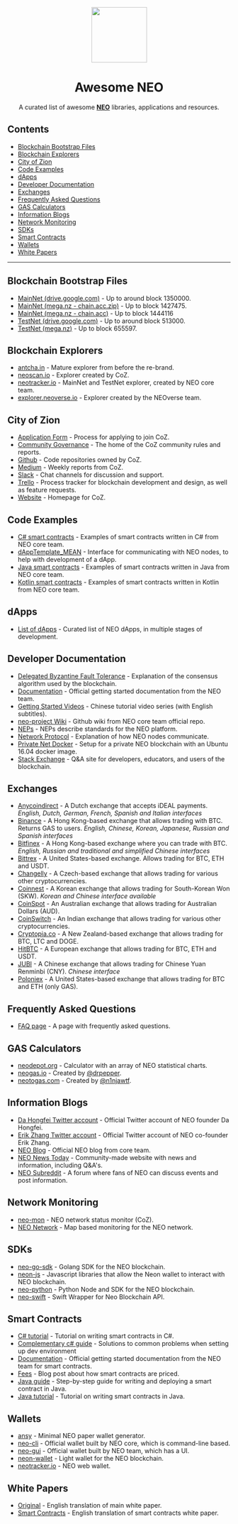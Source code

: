 <p align="center">
  <img 
    src="http://res.cloudinary.com/vidsy/image/upload/v1503160820/CoZ_Icon_DARKBLUE_200x178px_oq0gxm.png" 
    width="125px"
  >
</p>

<h1 align="center">Awesome NEO</h1>

<p align="center">
  A curated list of awesome <b><a href="https://neo.org/">NEO</a></b> libraries, applications and resources.
</p>

## Contents

- [Blockchain Bootstrap Files](#blockchain-bootstrap-files)
- [Blockchain Explorers](#blockchain-explorers)
- [City of Zion](#city-of-zion)
- [Code Examples](#code-examples)
- [dApps](#dapps)
- [Developer Documentation](#developer-documentation)
- [Exchanges](#exchanges)
- [Frequently Asked Questions](#frequently-asked-questions)
- [GAS Calculators](#gas-calculators)
- [Information Blogs](#information-blogs)
- [Network Monitoring](#network-monitoring)
- [SDKs](#sdks)
- [Smart Contracts](#smart-contracts)
- [Wallets](#wallets)
- [White Papers](#white-papers)

---

## Blockchain Bootstrap Files

- [MainNet (drive.google.com)](https://drive.google.com/open?id=0B902ABEfKU8YTUg4ckFXTldRczA) - Up to around block 1350000.
- [MainNet (mega.nz - chain.acc.zip)](https://mega.nz/#!JHQFgbYa!TVygP7EIZonl42i_Tpx4CV_26b1CEgPoOU04dq10h8E) - Up to block 1427475.
- [MainNet (mega.nz - chain.acc)](https://mega.nz/#!5C5kELAZ!DcWrOXvDh1OGdN36vUG5fAKMK9hRIRg1fAEZpzR2Tj0) - Up to block 1444116
- [TestNet (drive.google.com)](https://drive.google.com/open?id=0B902ABEfKU8YbWVQdlRhamVEeEk) - Up to around block 513000.
- [TestNet (mega.nz)](https://mega.nz/#!1HgniZxS!VTGnZxb7ggiF3lqZyS0yp52vuSV4ti1JAcPjiSPCumU) - Up to block 655597.

## Blockchain Explorers

- [antcha.in](http://antcha.in/) - Mature explorer from before the re-brand.
- [neoscan.io](https://neoscan.io/) - Explorer created by CoZ.
- [neotracker.io](https://neotracker.io/) - MainNet and TestNet explorer, created by NEO core team.
- [explorer.neoverse.io](http://explorer.neoverse.io/) - Explorer created by the NEOverse team.

## City of Zion

- [Application Form](https://github.com/CityOfZion/awesome-neo/blob/master/resources/coz_application_form.md) - Process for applying to join CoZ.
- [Community Governance](https://github.com/CityOfZion/governance) - The home of the CoZ community rules and reports.
- [Github](https://github.com/CityOfZion) - Code repositories owned by CoZ.
- [Medium](https://medium.com/@cityofzion) - Weekly reports from CoZ.
- [Slack](http://slack.cityofzion.io/) - Chat channels for discussion and support.
- [Trello](https://trello.com/b/6TngvuLf/neoblockchaindevelopment) - Process tracker for blockchain development and design, as well as feature requests.
- [Website](http://cityofzion.io) - Homepage for CoZ.

## Code Examples

- [C# smart contracts](https://github.com/neo-project/examples-csharp) - Examples of smart contracts written in C# from NEO core team.
- [dAppTemplate_MEAN](https://github.com/CityOfZion/dAppTemplate_MEAN) - Interface for communicating with NEO nodes, to help with development of a dApp.
- [Java smart contracts](https://github.com/neo-project/examples-java) - Examples of smart contracts written in Java from NEO core team.
- [Kotlin smart contracts](https://github.com/neo-project/examples-kotlin) - Examples of smart contracts written in Kotlin from NEO core team.

## dApps

- [List of dApps](https://github.com/CityOfZion/awesome-neo/blob/master/resources/dapps.md) - Curated list of NEO dApps, in multiple stages of development.

## Developer Documentation

- [Delegated Byzantine Fault Tolerance](https://github.com/neo-project/docs/blob/master/en-us/node/consensus.md) - Explanation of the consensus algorithm used by the blockchain.
- [Documentation](http://docs.neo.org/en-us/getting-started.html) - Official getting started documentation from the NEO team.
- [Getting Started Videos](https://www.youtube.com/playlist?list=PLH5FKiukNRU5SHWk9L6qPwRhMeHsiKL2T) - Chinese tutorial video series (with English subtitles).
- [neo-project Wiki](https://github.com/neo-project/neo/wiki) - Github wiki from NEO core team official repo.
- [NEPs](https://github.com/neo-project/proposals) - NEPs describe standards for the NEO platform.
- [Network Protocol](http://docs.neo.org/en-us/node/network-protocol.html) - Explanation of how NEO nodes communicate.
- [Private Net Docker](https://github.com/CityOfZion/neo-privatenet-docker) - Setup for a private NEO blockchain with an Ubuntu 16.04 docker image.
- [Stack Exchange](https://area51.stackexchange.com/proposals/110921/neo-blockchain) - Q&A site for developers, educators, and users of the blockchain. 

## Exchanges

- [Anycoindirect](https://anycoindirect.eu/en/buy/neo) - A Dutch exchange that accepts iDEAL payments. *English, Dutch, German, French, Spanish and Italian interfaces*
- [Binance](https://www.binance.com/tradeDetail.html?symbol=NEO_BTC) - A Hong Kong-based exchange that allows trading with BTC. Returns GAS to users. *English, Chinese, Korean, Japanese, Russian and Spanish interfaces*
- [Bitfinex](https://www.bitfinex.com/stats) - A Hong Kong-based exchange where you can trade with BTC. *English, Russian and traditional and simplified Chinese interfaces*
- [Bittrex](https://bittrex.com/Market/Index?MarketName=BTC-NEO) - A United States-based exchange. Allows trading for BTC, ETH and USDT.
- [Changelly](https://changelly.com/) - A Czech-based exchange that allows trading for various other cryptocurrencies.
- [Coinnest](https://www.coinnest.co.kr/market-neo) - A Korean exchange that allows trading for South-Korean Won (SKW). *Korean and Chinese interface available*
- [CoinSpot](https://www.coinspot.com.au/buy/ans) - An Australian exchange that allows trading for Australian Dollars (AUD).
- [CoinSwitch](https://www.coinswitch.co/exchange/btc/neo) - An Indian exchange that allows trading for various other cryptocurrencies.
- [Cryptopia.co](https://www.cryptopia.co.nz/Exchange?market=NEO_BTC) - A New Zealand-based exchange that allows trading for BTC, LTC and DOGE.
- [HitBTC](https://hitbtc.com/NEO-to-ETH) - A European exchange that allows trading for BTC, ETH and USDT.
- [JUBI](https://www.jubi.com/coin/ans) - A Chinese exchange that allows trading for Chinese Yuan Renminbi (CNY). *Chinese interface*
- [Poloniex](https://www.19800.com/trade.html?marketid=cny_gas) - A United States-based exchange that allows trading for BTC and ETH (only GAS).

## Frequently Asked Questions
- [FAQ page](https://github.com/CityOfZion/awesome-neo/blob/master/resources/faq.md) - A page with frequently asked questions.

## GAS Calculators

- [neodepot.org](https://neodepot.org/) - Calculator with an array of NEO statistical charts.
- [neogas.io](https://neogas.io/) - Created by [@drpepper](https://www.reddit.com/user/drpepper).
- [neotogas.com](https://neotogas.com) - Created by [@n1njawtf](https://twitter.com/n1njawtf).

## Information Blogs

- [Da Hongfei Twitter account](https://twitter.com/dahongfei) - Official Twitter account of NEO founder Da Hongfei.
- [Erik Zhang Twitter account](https://twitter.com/neoerikzhang) - Official Twitter account of NEO co-founder Erik Zhang.
- [NEO Blog](https://neo.org/en-us/blog) - Official NEO blog from core team.
- [NEO News Today](https://neonewstoday.com/) - Community-made website with news and information, including Q&A's.
- [NEO Subreddit](https://www.reddit.com/r/NEO/) - A forum where fans of NEO can discuss events and post information.

## Network Monitoring

- [neo-mon](https://github.com/CityOfZion/neo-mon) - NEO network status monitor (CoZ).
- [NEO Network](https://coranos.github.io/neo/network/) - Map based monitoring for the NEO network.

## SDKs

- [neo-go-sdk](https://github.com/CityOfZion/neo-go-sdk) - Golang SDK for the NEO blockchain.
- [neon-js](https://github.com/CityOfZion/neon-js) - Javascript libraries that allow the Neon wallet to interact with NEO blockchain.
- [neo-python](https://github.com/CityOfZion/neo-python) - Python Node and SDK for the NEO blockchain.
- [neo-swift](https://github.com/CityOfZion/neo-swift) - Swift Wrapper for Neo Blockchain API.

## Smart Contracts

- [C# tutorial](http://docs.neo.org/en-us/sc/getting-started-csharp.html) - Tutorial on writing smart contracts in C#.
- [Complementary c# guide](https://steemit.com/neo/@cybourgeoisie/neo-contract-development-common-pitfalls-using-windows-7) - Solutions to common problems when setting up dev environment
- [Documentation](http://docs.neo.org/en-us/sc/introduction.html) - Official getting started documentation from the NEO team for smart contracts.
- [Fees](http://docs.neo.org/en-us/sc/systemfees.html) - Blog post about how smart contracts are priced.
- [Java guide](https://www.youtube.com/watch?v=k1a4rTl01mQ) - Step-by-step guide for writing and deploying a smart contract in Java.
- [Java tutorial](http://docs.neo.org/en-us/sc/getting-started-java.html) - Tutorial on writing smart contracts in Java.

## Wallets

- [ansy](https://snowypowers.github.io/ansy/) - Minimal NEO paper wallet generator. 
- [neo-cli](https://github.com/neo-project/neo-cli/) - Official wallet built by NEO core, which is command-line based.
- [neo-gui](https://github.com/neo-project/neo-gui/) - Official wallet built by NEO team, which has a UI.
- [neon-wallet](https://github.com/CityOfZion/neon-wallet) - Light wallet for the NEO blockchain.
- [neotracker.io](https://neotracker.io/wallet) - NEO web wallet.

## White Papers

- [Original](http://docs.neo.org/en-us/index.html) - English translation of main white paper.
- [Smart Contracts](http://docs.neo.org/en-us/sc/introduction.html) - English translation of smart contracts white paper.
